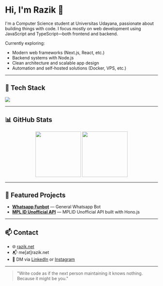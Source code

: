 # Hi, I'm Razik 👋

I'm a Computer Science student at Universitas Udayana, passionate about building things with code. I focus mostly on web development using JavaScript and TypeScript—both frontend and backend.

Currently exploring:
- Modern web frameworks (Next.js, React, etc.)
- Backend systems with Node.js
- Clean architecture and scalable app design
- Automation and self-hosted solutions (Docker, VPS, etc.)

---

## 🧰 Tech Stack
<p>
  <img src="https://skillicons.dev/icons?i=ts,js,react,nextjs,nodejs,tailwind,prisma,mysql,mongodb,py,docker,linux,vscode" />
</p>

---

## 📊 GitHub Stats
<p align="center">
  <img src="https://github-readme-stats.vercel.app/api?username=razikdontcare&show_icons=true&theme=tokyonight&hide_border=true" height="150" />
  <img src="https://github-readme-streak-stats.herokuapp.com?user=razikdontcare&theme=tokyonight&hide_border=true" height="150" />
</p>

---

## 📌 Featured Projects
- [**Whatsapp Funbot**](https://github.com/razikdontcare/whatsapp-funbot) — General Whatsapp Bot
- [**MPL ID Unofficial API**](https://github.com/razikdontcare/mplid-unofficial-api) — MPLID Unofficial API built with Hono.js

---

## 📫 Contact
- 🌐 [razik.net](https://razik.net)
- 📬 me[at]razik.net
- 💬 DM via [LinkedIn](https://linkedin.com/in/razikdontcare) or [Instagram](https://instagram.com/razikdontcare)

---

> "Write code as if the next person maintaining it knows nothing. Because it might be you."

